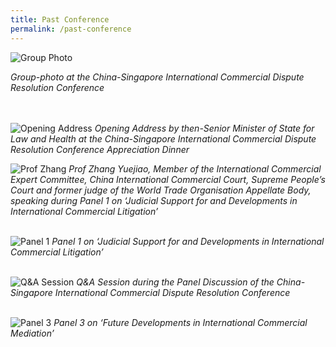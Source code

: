 ```yaml
---
title: Past Conference
permalink: /past-conference
---
```


![Group Photo](/images/02.JPG) 
*<figcaption>Group-photo at the China-Singapore International Commercial Dispute Resolution Conference</figcaption>*
<br>
<br>

![Opening Address](/images/07.JPG) 
*Opening Address by then-Senior Minister of State for Law and Health at the China-Singapore International Commercial Dispute Resolution Conference Appreciation Dinner*

![Prof Zhang](/images/03.JPG) 
*Prof Zhang Yuejiao, Member of the International Commercial Expert Committee, China International Commercial Court, Supreme People’s Court and former judge of the World Trade Organisation Appellate Body, speaking during Panel 1 on ‘Judicial Support for and Developments in International Commercial Litigation’*
<br>
<br>

![Panel 1](/images/04.JPG) 
*Panel 1 on ‘Judicial Support for and Developments in International Commercial Litigation’*
<br>
<br>

![Q&A Session](/images/05.JPG) 
*Q&A Session during the Panel Discussion of the China-Singapore International Commercial Dispute Resolution Conference*
<br>
<br>

![Panel 3](/images/06.JPG) 
*Panel 3 on ‘Future Developments in International Commercial Mediation’*
<br>
<br>






